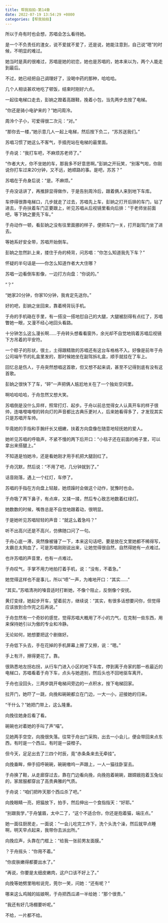 ```yaml
---
title: 帮我拍拍-第14章
date: 2022-07-19 13:54:29 +0800
categories: [帮我拍拍]
---
```


所以于舟有时也会想，苏唱会怎么看待她。

是一个不负责任的渣女，说不爱就不爱了，还是说，她能注意到，自己说“嗯”的时候，不明显的难过。

她当时是真的很难过，苏唱是她的初恋，她也是苏唱的，她本来以为，两个人能走到最后。

不过，她已经把自己调理好了，没喝中药的那种，哈哈哈。

几个人相谈甚欢地吃了顿饭，结束时刚好六点。

一起往电梯口走去，彭姠之蹬着高跟鞋，挽着小包，当先两步去按了电梯。

“你还是骑小电驴来的？”她问周泠。

周泠个子小，可爱得很二次元：“对。”

“那你去一楼，”她示意几人一起上电梯，然后按下负二，“苏苏送我们。”

苏唱习惯了她这么不客气，手插兜站在电梯的最里面。

于舟说：“我打车吧，不麻烦苏老师了。”

“作者大大，你不坐她的车，那我多不好意思啊。”彭姠之开玩笑，“别客气啦，你刚说你打车过来20分钟，又不远，她顺路的事。是吧，苏苏？”

苏唱在于舟身后说：“是。不麻烦。”

于舟没话讲了，再推辞显得做作，于是告别周泠后，跟着俩人来到地下车库。

车停得很靠电梯口，几步就走了过去，苏唱先上车，彭姠之打开后排的车门，钻了进去，于舟扶着车门正要跟上，听见苏唱从后视镜里看向后排：“于老师坐前面吧，等下姠之要先下车。”

于舟动作一顿，看彭姠之没有往里面挪的样子，便把车门一关，打开副驾门坐了进去。

等她系好安全带，苏唱开始倒车。

彭姠之忽然趴上来，搂住于舟的椅背，问苏唱：“你怎么知道我先下车？”

怀疑的半句话是——你怎么知道作者大大住哪？

苏唱一边看倒车影像，一边打方向盘：“你说的。”

“？”

“她家20分钟，你家10分钟，我肯定先送你。”

好的吧，彭姠之坐回来，靠着椅背玩手机。

于舟的手机硌在手里，有一搭没一搭地怼自己的大腿，大腿被刮得有点红了，苏唱瞥她一眼，又漫不经心地回头看路。

十分钟怎么这么漫长啊……于舟转头想看看窗外，余光却不自觉地钩着苏唱后视镜下方吊着的平安符。

一个粽子的形状，很土，土得跟精致的苏唱还有这台车格格不入。好像是前年于舟公司端午节的礼盒里发的，那时候她坐在副驾拆礼盒，顺手就挂在了车上。

回忆总是伤人，于舟突然想唱这首歌，但又想不起来调，甚至不记得到底有没有这首歌。

彭姠之很快下了车，“砰”一声把俩人尴尬地关在了一个独处空间里。

啊哈哈哈哈，于舟忽然又想大笑。

苏唱倒是没什么异样，照常打灯、起步。于舟以前总觉得女人认真开车的样子很帅，连咯噔咯噔的转向灯的声音都比古典乐更衬人，后来她看得多了，才发现其实只是苏唱开车帅。

毕竟她的手指和手腕纤长又细嫩，扶着方向盘像在随意地轻抚她的爱人。

她听见苏唱的呼吸声，不紧不慢的两下后开口：“小毯子还在前面的格子里，可以拿出来搭腿上。”

不知道是怕她冷，还是看她刚才用手机把大腿刮红了。

于舟沉默，然后说：“不用了吧，几分钟就到了。”

话音刚落，遇上一个红灯，车停了。

苏唱的手指在方向盘上轻敲，她烦躁时会做这个动作，犹豫时也会。

于舟吸了两下鼻子，有点痒，又揉一揉，然后专心致志地数着红绿灯。

她数数的时候，嘴唇总是不自觉地跟着动，很明显。

于是她听见苏唱轻轻的声音：“就这么着急吗？”

听不出高兴还是不高兴，仿佛随口问了一句。

于舟心底一滞，突然像被锤了一下，本来这句话吧，要是放在文里她都不稀得写，太霸总太狗血了，可是苏唱刚刚说出来，让她觉得很自然，自然得她有一点难过。

也许苏唱的声音里，也有一点难过。

于舟叹气，手掌不用力地拍打着手机，说：“没有，不着急。”

她觉得这样也不是事儿，所以“啧”一声，为难地开口：“其实……”

“其实。”苏唱清冽的嗓音适时打断她，不像个阻止，反倒像个安抚。

黄灯变绿，她起步开车，望着前方，继续说：“其实，有很多话想要问你，但觉得应该放到合作完之后再说。”

于舟忽然有一个奇妙的感觉，觉得苏唱大概用了不小的力气，在克制一些东西，用来保持她引以为傲的专业和冷静。

无论如何，她想要把这个剧做好。

于舟低下头去，手在花掉的手机屏幕上擦了又擦，说：“嗯。”

手上有汗，擦得更花了。靠。

很熟悉地左拐右拐，从行车门进入小区的地下车库，停到离于舟家的那一栋最近的电梯口，苏唱看着于舟下车，点头与她道别，然后头也不回地驱车离开。

于舟也没回头，三两步跳开电梯间旁边的一点积水，按下电梯回家。

拉开门，她吓了一跳，向挽和碗碗都立在门边，一大一小，迎接她的归来。

“干什么？”她把门带上，这么隆重。

向挽往她身后看了看。

碗碗也对着她的手叫了声“喵”。

见她两手空空，向挽很失落。往常于舟出门采购，出去一小会儿，便会带回来点东西，有时是一个西瓜，有时是一袋橙子。

但今天，足足出去了三四个时辰，竟“赤条条来去无牵挂”。

向挽垂眸，伸手招呼碗碗，碗碗嗷呜一声跟上，一人一猫往卧室去。

于舟换了鞋，从走廊穿过去，靠在门边看向挽，向挽抱着碗碗，跟嫦娥抱着玉兔似的，家居服都穿出了高贵典雅的气质。

于舟说：“咱们把昨天那个西瓜杀了吧。”

向挽眼睛一亮，把猫放下，拍手，然后伸出一个食指指天：“好耶。”

“别跟我学，”于舟皱眉，太中二了，“这个不适合你，你还是抱着猫，端庄点。”

她一面往厨房走，一面说：“一会儿吃完工作下，洗个头洗个澡，然后就早点睡啊，明天早点起来，我带你去派出所。”

向挽应声，头靠在门框上：“给我一张前男友面膜。”

？于舟摇头：“你用不着。”

“你皮肤嫩得都要出水了。”

“再说，你要是太细皮嫩肉，这户口该不好上了。”

向挽等她劈里啪啦说完，莞尔一笑，问她：“还有呢？”

哪来这么鸡贼的姑娘啊，于舟把西瓜递一半给她：“那个很贵。”

“我还有好几场棚要听呢。”

不给，一片都不给。

